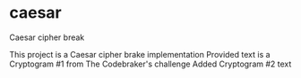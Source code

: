 # caesar
Caesar cipher break

This project is a Caesar cipher brake implementation
Provided text is a Cryptogram #1 from The Codebraker's challenge
Added Cryptogram #2 text
